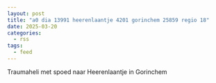 ```yaml
---
layout: post
title: "a0 dia 13991 heerenlaantje 4201 gorinchem 25859 regio 18"
date: 2025-03-20
categories: 
  - rss
tags: 
  - feed
---
```


Traumaheli met spoed naar Heerenlaantje in Gorinchem
